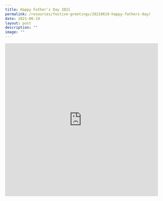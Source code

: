 ```yaml
---
title: Happy Father's Day 2021
permalink: /resources/festive-greetings/20210619-happy-fathers-day/
date: 2021-06-19
layout: post
description: ""
image: ""
---
```

<iframe allow="autoplay; clipboard-write; encrypted-media; picture-in-picture; web-share" allowfullscreen="true" frameborder="0" scrolling="no" style="aspect-ratio: 1 / 1; border: none; overflow: hidden; width: 100%; height: auto" src="https://www.facebook.com/plugins/video.php?height=555&amp;href=https%3A%2F%2Fwww.facebook.com%2Falpshealthcaresupplychain%2Fvideos%2F313463323721478%2F&amp;show_text=false&amp;width=560&amp;t=0">
</iframe>